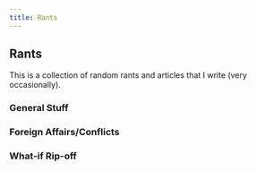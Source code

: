 ```yaml
---
title: Rants
---
```


## Rants
This is a collection of random rants and articles that I write (very occasionally).

 
### General Stuff







### Foreign Affairs/Conflicts







### What-if Rip-off





















